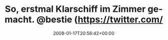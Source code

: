 ---
retweeted: false
source: <a href="http://twitter.com" rel="nofollow">Twitter Web Client</a>
entities:
  hashtags: []
  symbols: []
  user_mentions:
  - name: bestie
    screen_name: bestie
    indices:
    - '42'
    - '49'
    id_str: '12335932'
    id: '12335932'
  urls: []
display_text_range:
- '0'
- '90'
favorite_count: '0'
id_str: '610861722'
truncated: false
retweet_count: '0'
id: '610861722'
created_at: Thu Jan 17 20:56:42 +0000 2008
favorited: false
full_text: So, erstmal Klarschiff im Zimmer gemacht. [@bestie](https://twitter.com/bestie)
  macht auch schon guten Fortschritt... :)
lang: de
tags:
- pesos/twitter
date: '2008-01-17T20:56:42+00:00'
src: https://twitter.com/bascht/status/610861722
original_url: https://twitter.com/bascht/status/610861722
type: twitter_tweet
text: So, erstmal Klarschiff im Zimmer gemacht. [@bestie](https://twitter.com/bestie)
  macht auch schon guten Fortschritt... :)
title: So, erstmal Klarschiff im Zimmer gemacht. @bestie (https://twitter.com/

---